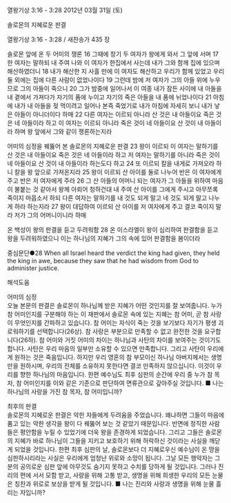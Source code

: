 열왕기상 3:16 - 3:28 
2012년 03월 31일 (토)

솔로몬의 지혜로운 판결



열왕기상 3:16 - 3:28 / 새찬송가 435 장


솔로몬 앞에 온 두 어미의 쟁론
16 그때에 창기 두 여자가 왕에게 와서 그 앞에 서며 17 한 여자는 말하되 내 주여 나와 이 여자가 한집에서 사는데 내가 그와 함께 집에 있으며 해산하였더니 18 내가 해산한 지 사흘 만에 이 여자도 해산하고 우리가 함께 있었고 우리 둘 외에는 집에 다른 사람이 없었나이다 19 그런데 밤에 저 여자가 그의 아들 위에 누우므로 그의 아들이 죽으니 20 그가 밤중에 일어나서 이 여종 내가 잠든 사이에 내 아들을 내 곁에서 가져다가 자기의 품에 누이고 자기의 죽은 아들을 내 품에 뉘었나이다 21 아침에 내가 내 아들을 젖 먹이려고 일어나 본즉 죽었기로 내가 아침에 자세히 보니 내가 낳은 아들이 아니더이다 하매 22 다른 여자는 이르되 아니라 산 것은 내 아들이요 죽은 것은 네 아들이라 하고 이 여자는 이르되 아니라 죽은 것이 네 아들이요 산 것이 내 아들이라 하며 왕 앞에서 그와 같이 쟁론하는지라

어미의 심정을 꿰뚫어 본 솔로몬의 지혜로운 판결
23 왕이 이르되 이 여자는 말하기를 산 것은 내 아들이요 죽은 것은 네 아들이라 하고 저 여자는 말하기를 아니라 죽은 것이 네 아들이요 산 것이 내 아들이라 하는도다 하고 24 또 이르되 칼을 내게로 가져오라 하니 칼을 왕 앞으로 가져온지라 25 왕이 이르되 산 아이를 둘로 나누어 반은 이 여자에게 주고 반은 저 여자에게 주라 26 그 산 아들의 어머니 되는 여자가 그 아들을 위하여 마음이 불붙는 것 같아서 왕께 아뢰어 청하건대 내 주여 산 아이를 그에게 주시고 아무쪼록 죽이지 마옵소서 하되 다른 여자는 말하기를 내 것도 되게 말고 네 것도 되게 말고 나누게 하라 하는지라 27 왕이 대답하여 이르되 산 아이를 저 여자에게 주고 결코 죽이지 말라 저가 그의 어머니이니라 하매

온 백성이 왕의 판결을 듣고 두려워함
28 온 이스라엘이 왕이 심리하여 판결함을 듣고 왕을 두려워하였으니 이는 하나님의 지혜가 그의 속에 있어 판결함을 봄이더라

중심문단●28 When all Israel heard the verdict the king had given, they held the king in awe, because they saw that he had wisdom from God to administer justice.

해석도움





어미의 심정  
오늘 본문의 판결은 솔로몬이 하나님께 받은 지혜가 어떤 것인지를 잘 보여줍니다. 누가 참 어미인지를 구분해야 하는 이 재판에서 솔로몬 속에 있는 지혜는 참 어미, 곧 참 사랑이 무엇인지를 간파하고 있습니다. 참 어미는 자식이 죽는 것을 보기보다 자기가 평생 괴로워하기를 선택합니다(26상). 참 사랑은 부분으로 만족할 수 없고 완전한 것을 요구합니다(26하). 참 어미와 거짓 어미의 차이는 하나님과 사탄의 차이를 보여주는 것이기도 합니다. 사탄은 우리 마음의 일부만 소유할 수 있으면 만족합니다. 그리고 사탄이 우리에게 원하는 것은 죽음입니다. 하지만 우리 영혼의 참 부모이신 하나님 아버지께서는 생명만을 원하시며, 우리의 전체를 소유하지 못한다면 결코 만족하지 않으십니다. 이것이 우리를 향한 하나님의 마음입니다. 한편 예수님도 최후 심판의 순간에 우리 중 누가 참 목자, 참 어미인지를 이와 같은 기준으로 판단하여 면류관으로 갚아주실 것입니다.
■ 나는 하나님의 사랑을 가진 참 목자, 참 어미입니까?

최후의 판결  
솔로몬의 지혜로운 판결은 악한 자들에게 두려움을 주었습니다. 왜냐하면 그들이 마음에 품고 있는 악한 생각을 왕이 다 꿰뚫어 보는 것 같았기 때문입니다. 반면에 정직한 사람들은 평안함을 누릴 수 있었기에 더욱 왕을 존경하게 되었습니다. 그리고 그들은 솔로몬의 지혜가 바로 하나님이 그들을 지키고 보호하기 위해 허락하신 것이라는 사실을 깨닫게 되었을 것입니다. 한편 최후 심판의 날, 솔로몬보다 더 지혜로우신 예수님이 온 땅을 심판하시리라는 사실은 우리에게 엄청난 위로와 소망이 됩니다. 그날 모든 행악자는 그분의 공의로운 심판 앞에 아무것도 숨기지 못하고 수치를 당하게 될 것입니다. 그러나 진리의 편에 서서 모함 받고, 사랑을 위해 고통 받고, 생명을 위해 희생한 우리의 모든 눈물은 칭찬과 위로로 보상을 받게 될 것입니다.
■ 나는 진리와 사랑과 생명을 위해 눈물 흘리는 자입니까?